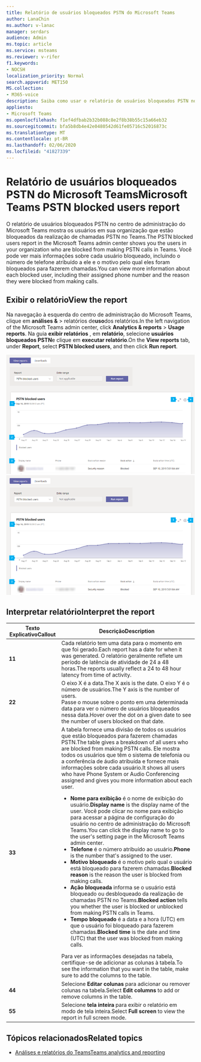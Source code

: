 ```yaml
---
title: Relatório de usuários bloqueados PSTN do Microsoft Teams
author: LanaChin
ms.author: v-lanac
manager: serdars
audience: Admin
ms.topic: article
ms.service: msteams
ms.reviewer: v-rifer
f1.keywords:
- NOCSH
localization_priority: Normal
search.appverid: MET150
MS.collection:
- M365-voice
description: Saiba como usar o relatório de usuários bloqueados PSTN no centro de administração do Microsoft Teams para obter uma visão geral dos usuários do teams em sua organização que estão bloqueados para fazer chamadas PSTN.
appliesto:
- Microsoft Teams
ms.openlocfilehash: f1ef4dfbab2b32b088c8e2f8b38b55c15a66eb32
ms.sourcegitcommit: bfa5b8db4e42e0480542d61fe05716c52016873c
ms.translationtype: MT
ms.contentlocale: pt-BR
ms.lasthandoff: 02/06/2020
ms.locfileid: "41827339"
---
```

# <a name="microsoft-teams-pstn-blocked-users-report"></a><span data-ttu-id="60452-103">Relatório de usuários bloqueados PSTN do Microsoft Teams</span><span class="sxs-lookup"><span data-stu-id="60452-103">Microsoft Teams PSTN blocked users report</span></span>

<span data-ttu-id="60452-104">O relatório de usuários bloqueados PSTN no centro de administração do Microsoft Teams mostra os usuários em sua organização que estão bloqueados da realização de chamadas PSTN no Teams.</span><span class="sxs-lookup"><span data-stu-id="60452-104">The PSTN blocked users report in the Microsoft Teams admin center shows you the users in your organization who are blocked from making PSTN calls in Teams.</span></span> <span data-ttu-id="60452-105">Você pode ver mais informações sobre cada usuário bloqueado, incluindo o número de telefone atribuído a ele e o motivo pelo qual eles foram bloqueados para fazerem chamadas.</span><span class="sxs-lookup"><span data-stu-id="60452-105">You can view more information about each blocked user, including their assigned phone number and the reason they were blocked from making calls.</span></span>

## <a name="view-the-report"></a><span data-ttu-id="60452-106">Exibir o relatório</span><span class="sxs-lookup"><span data-stu-id="60452-106">View the report</span></span>

<span data-ttu-id="60452-107">Na navegação à esquerda do centro de administração do Microsoft Teams, clique em **análises &** > relatórios de**uso**dos relatórios.</span><span class="sxs-lookup"><span data-stu-id="60452-107">In the left navigation of the Microsoft Teams admin center, click **Analytics & reports** > **Usage reports**.</span></span> <span data-ttu-id="60452-108">Na guia **exibir relatórios** , em **relatório**, selecione **usuários bloqueados PSTN**e clique em **executar relatório**.</span><span class="sxs-lookup"><span data-stu-id="60452-108">On the **View reports** tab, under **Report**, select **PSTN blocked users**, and then click **Run report**.</span></span>

<span data-ttu-id="60452-109">![Captura de tela do relatório de relatório de usuários bloqueados PSTN no centro de administração](../media/teams-reports-pstn-blocked-users-with-callouts.png "Captura de tela do relatório de usuários bloqueados PSTN no centro de administração do Microsoft Teams com textos explicativos numerados")</span><span class="sxs-lookup"><span data-stu-id="60452-109">![Screenshot of the PSTN blocked users report report in the admin center](../media/teams-reports-pstn-blocked-users-with-callouts.png "Screenshot of the PSTN blocked users report in the Microsoft Teams admin center with numbered callouts")</span></span>

## <a name="interpret-the-report"></a><span data-ttu-id="60452-110">Interpretar relatório</span><span class="sxs-lookup"><span data-stu-id="60452-110">Interpret the report</span></span>

|<span data-ttu-id="60452-111">Texto Explicativo</span><span class="sxs-lookup"><span data-stu-id="60452-111">Callout</span></span> |<span data-ttu-id="60452-112">Descrição</span><span class="sxs-lookup"><span data-stu-id="60452-112">Description</span></span>  |
|--------|-------------|
|<span data-ttu-id="60452-113">**1**</span><span class="sxs-lookup"><span data-stu-id="60452-113">**1**</span></span>   |<span data-ttu-id="60452-114">Cada relatório tem uma data para o momento em que foi gerado.</span><span class="sxs-lookup"><span data-stu-id="60452-114">Each report has a date for when it was generated.</span></span> <span data-ttu-id="60452-115">O relatório geralmente reflete um período de latência de atividade de 24 a 48 horas.</span><span class="sxs-lookup"><span data-stu-id="60452-115">The reports usually reflect a 24 to 48 hour latency from time of activity.</span></span> |
|<span data-ttu-id="60452-116">**2**</span><span class="sxs-lookup"><span data-stu-id="60452-116">**2**</span></span>   |<span data-ttu-id="60452-117">O eixo X é a data.</span><span class="sxs-lookup"><span data-stu-id="60452-117">The X axis is the date.</span></span> <span data-ttu-id="60452-118">O eixo Y é o número de usuários.</span><span class="sxs-lookup"><span data-stu-id="60452-118">The Y axis is the number of users.</span></span> <br><span data-ttu-id="60452-119">Passe o mouse sobre o ponto em uma determinada data para ver o número de usuários bloqueados nessa data.</span><span class="sxs-lookup"><span data-stu-id="60452-119">Hover over the dot on a given date to see the number of users blocked on that date.</span></span> |
|<span data-ttu-id="60452-120">**3**</span><span class="sxs-lookup"><span data-stu-id="60452-120">**3**</span></span>   |<span data-ttu-id="60452-121">A tabela fornece uma divisão de todos os usuários que estão bloqueados para fazerem chamadas PSTN.</span><span class="sxs-lookup"><span data-stu-id="60452-121">The table gives a breakdown of all users who are blocked from making PSTN calls.</span></span>  <span data-ttu-id="60452-122">Ele mostra todos os usuários que têm o sistema de telefonia ou a conferência de áudio atribuída e fornece mais informações sobre cada usuário.</span><span class="sxs-lookup"><span data-stu-id="60452-122">It shows all users who have Phone System or Audio Conferencing assigned and gives you more information about each user.</span></span> <ul><li><span data-ttu-id="60452-123">**Nome para exibição** é o nome de exibição do usuário.</span><span class="sxs-lookup"><span data-stu-id="60452-123">**Display name** is the display name of the user.</span></span> <span data-ttu-id="60452-124">Você pode clicar no nome para exibição para acessar a página de configuração do usuário no centro de administração do Microsoft Teams.</span><span class="sxs-lookup"><span data-stu-id="60452-124">You can click the display name to go to the user's setting page in the Microsoft Teams admin center.</span></span> </li> <li><span data-ttu-id="60452-125">**Telefone** é o número atribuído ao usuário.</span><span class="sxs-lookup"><span data-stu-id="60452-125">**Phone** is the number that's assigned to the user.</span></span></li> <li><span data-ttu-id="60452-126">**Motivo bloqueado** é o motivo pelo qual o usuário está bloqueado para fazerem chamadas.</span><span class="sxs-lookup"><span data-stu-id="60452-126">**Blocked reason** is the reason the user is blocked from making calls.</span></span></li><li><span data-ttu-id="60452-127">**Ação bloqueada** informa se o usuário está bloqueado ou desbloqueado da realização de chamadas PSTN no Teams.</span><span class="sxs-lookup"><span data-stu-id="60452-127">**Blocked action**  tells you whether the user is blocked or unblocked from making PSTN calls in Teams.</span></span></li> <li><span data-ttu-id="60452-128">**Tempo bloqueado** é a data e a hora (UTC) em que o usuário foi bloqueado para fazerem chamadas.</span><span class="sxs-lookup"><span data-stu-id="60452-128">**Blocked time** is the date and time (UTC) that the user was blocked from making calls.</span></span></li></li> </ul><span data-ttu-id="60452-129">Para ver as informações desejadas na tabela, certifique-se de adicionar as colunas à tabela.</span><span class="sxs-lookup"><span data-stu-id="60452-129">To see the information that you want in the table, make sure to add the columns to the table.</span></span> |
|<span data-ttu-id="60452-130">**4**</span><span class="sxs-lookup"><span data-stu-id="60452-130">**4**</span></span>   |<span data-ttu-id="60452-131">Selecione **Editar colunas** para adicionar ou remover colunas na tabela.</span><span class="sxs-lookup"><span data-stu-id="60452-131">Select **Edit columns** to add or remove columns in the table.</span></span>|
|<span data-ttu-id="60452-132">**5**</span><span class="sxs-lookup"><span data-stu-id="60452-132">**5**</span></span>   |<span data-ttu-id="60452-133">Selecione **tela inteira** para exibir o relatório em modo de tela inteira.</span><span class="sxs-lookup"><span data-stu-id="60452-133">Select **Full screen** to view the report in full screen mode.</span></span>|

## <a name="related-topics"></a><span data-ttu-id="60452-134">Tópicos relacionados</span><span class="sxs-lookup"><span data-stu-id="60452-134">Related topics</span></span>

- [<span data-ttu-id="60452-135">Análises e relatórios do Teams</span><span class="sxs-lookup"><span data-stu-id="60452-135">Teams analytics and reporting</span></span>](teams-reporting-reference.md)